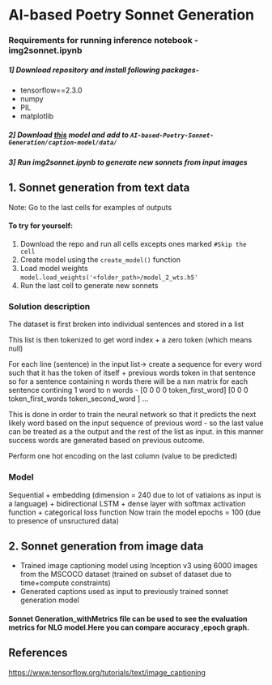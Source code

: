 # AI-based Poetry Sonnet Generation

### Requirements for running inference notebook - img2sonnet.ipynb
##### 1] Download repository and install following packages-
- tensorflow==2.3.0
- numpy
- PIL
- matplotlib

##### 2] Download [this](https://drive.google.com/file/d/1Qj4XVZ6NS3_Bx9gAudmjqDdu1vJcMCU2/view?usp=sharing) model and add to ```AI-based-Poetry-Sonnet-Generation/caption-model/data/```
##### 3] Run img2sonnet.ipynb to generate new sonnets from input images

## 1. Sonnet generation from text data

Note: Go to the last cells for examples of outputs

#### To try for yourself:
1. Download the repo and run all cells excepts ones marked ``` #Skip the cell ```
2. Create model using the ```create_model()``` function 
3. Load model weights ```model.load_weights('<folder_path>/model_2_wts.h5'```
4. Run the last cell to generate new sonnets


### Solution description
The dataset is first broken into individual sentences and stored in a list

This list is then tokenized to get word index + a zero token (which means null)

For each line (sentence) in the input list-> create a sequence for every word such that it has the token of itself + previous words token in that sentence 
so for a sentence containing n words there will be a nxn matrix for each sentence contining 1 word to n words - 
[0 0 0          0        token_first_word]
[0 0 0 token_first_words token_second_word ] ...

This is done in order to train the neural network so that it predicts the next likely word based on the input sequence of previous word - 
so the last value can be  treated as a the output and the rest of the list as input. in this manner success words are generated based on previous outcome.

Perform one hot encoding on the last column (value to be predicted)

### Model 
Sequential + embedding (dimension = 240 due to lot of vatiaions as input is a language) + bidirectional LSTM + dense layer with softmax activation function + categorical loss function 
Now train the model epochs = 100 (due to presence of unsructured data)

## 2. Sonnet generation from image data

- Trained image captioning model using Inception v3 using 6000 images from the MSCOCO dataset (trained on subset of dataset due to time+compute constraints)
- Generated captions used as input to previously trained sonnet generation model
      
#### Sonnet Generation_withMetrics file can be used to see the evaluation metrics for NLG model.Here you can compare accuracy ,epoch graph.      

## References
https://www.tensorflow.org/tutorials/text/image_captioning

